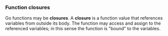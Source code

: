 ### Function closures

Go functions may be **closures**. A **closure** is a function value that references variables from outside its body. The function may access and assign to the referenced variables; in this sense the function is "bound" to the variables.
